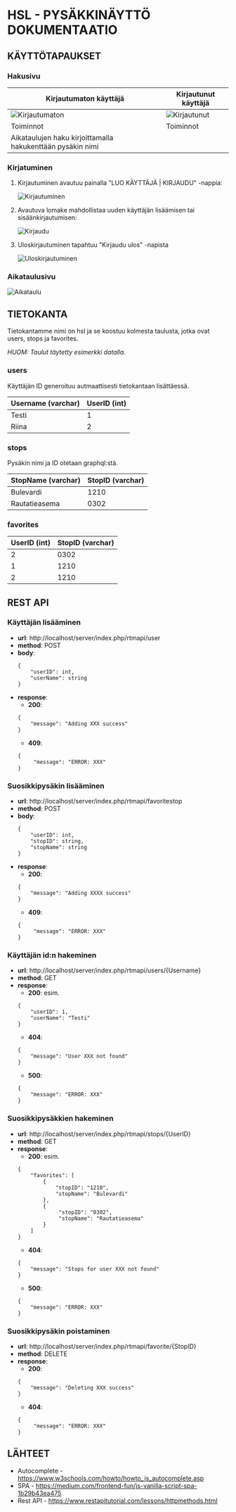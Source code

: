 # HSL - PYSÄKKINÄYTTÖ DOKUMENTAATIO

## KÄYTTÖTAPAUKSET

### Hakusivu

Kirjautumaton käyttäjä| Kirjautunut käyttäjä
--------------------- | --------------------
 ![Kirjautumaton](./client/content/documentation/kirjautumaton.png) |  ![Kirjautunut](./client/content/documentation/kirjautunut.png)
Toiminnot | Toiminnot
Aikataulujen haku kirjoittamalla hakukenttään pysäkin nimi | 

### Kirjatuminen

1. Kirjautuminen avautuu painalla "LUO KÄYTTÄJÄ | KIRJAUDU" -nappia:

    ![Kirjautuminen](./client/content/documentation/kirjautuminen.png)
2. Avautuva lomake mahdollistaa uuden käyttäjän lisäämisen tai sisäänkirjautumisen:

    ![Kirjaudu](./client/content/documentation/kirjaudu.png)
3. Uloskirjautuminen tapahtuu "Kirjaudu ulos" -napista

    ![Uloskirjautuminen](./client/content/documentation/ulokirjautuminen.png)


### Aikataulusivu


![Aikataulu](./client/content/documentation/aikataulu.png)


## TIETOKANTA
Tietokantamme nimi on hsl ja se koostuu kolmesta taulusta, jotka ovat users, stops ja favorites.
 
_HUOM: Taulut täytetty esimerkki datalla._

### users
Käyttäjän ID generoituu autmaattisesti tietokantaan lisättäessä.

Username (varchar) | UserID (int)
-------- | ------
Testi | 1  
Riina | 2

### stops
Pysäkin nimi ja ID otetaan graphql:stä.

StopName (varchar)| StopID (varchar)
-------- | ------
Bulevardi | 1210
Rautatieasema | 0302

### favorites


UserID (int) | StopID (varchar)
------ | ------
2 | 0302
1 | 1210
2 | 1210

## REST API

### Käyttäjän lisääminen
* __url__: http://localhost/server/index.php/rtmapi/user
* __method__: POST
* __body__:
    ```
    {
        "userID": int,
        "userName": string
    }
    ```
* __response__:
    * __200__: 
    ```
    {
        "message": "Adding XXX success"
    }
    ```
    * __409__:
    ```
    {
         "message": "ERROR: XXX"
    }
    ```
    
### Suosikkipysäkin lisääminen
* __url__: http://localhost/server/index.php/rtmapi/favoritestop
* __method__: POST
* __body__:
    ```
    {
        "userID": int,
        "stopID": string,
        "stopName": string
    }
    ```
* __response__:
    * __200__:
    ```
    {
        "message": "Adding XXXX success"
    }
    ```
    * __409__:
    ```
    {
         "message": "ERROR: XXX"
    }
    ```
    

### Käyttäjän id:n hakeminen
* __url__: http://localhost/server/index.php/rtmapi/users/{Username}
* __method__: GET
* __response__:
    * __200__: esim.  
    ```
    {
        "userID": 1,
        "userName": "Testi"
    }
    ```
    * __404__:
    ```
    {
        "message": "User XXX not found"
    }
    ```
    * __500__:
    ```
    {
        "message": "ERROR: XXX"
    }
    ```
  
###  Suosikkipysäkkien hakeminen
* __url__: http://localhost/server/index.php/rtmapi/stops/{UserID}
* __method__: GET
* __response__:
    * __200__: esim.
    ```
    {
        "favorites": [
            {
                "stopID": "1210",
                "stopName": "Bulevardi"
            },
            {
                 "stopID": "0302",
                 "stopName": "Rautatieasema"
            }
        ]
    }
    ```
    * __404__:
     ```
     {
         "message": "Stops for user XXX not found"
     }
     ```
     * __500__:
     ```
     {
         "message": "ERROR: XXX"
     }
     ```
    

### Suosikkipysäkin poistaminen

* __url__: http://localhost/server/index.php/rtmapi/favorite/{StopID}
* __method__: DELETE
* __response__:
    * __200__:
    ```
    {
        "message": "Deleting XXX success"
    }
    ```
    * __404__:
    ```
    {
         "message": "ERROR: XXX"
    }
    ```

## LÄHTEET
* Autocomplete - https://www.w3schools.com/howto/howto_js_autocomplete.asp
* SPA - https://medium.com/frontend-fun/js-vanilla-script-spa-1b29b43ea475
* Rest API - https://www.restapitutorial.com/lessons/httpmethods.html

